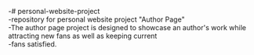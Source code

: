 -# personal-website-project		
-repository for personal website project "Author Page"		
-The author page project is designed to showcase an author's work while attracting new fans as well as keeping current		
-fans satisfied.
